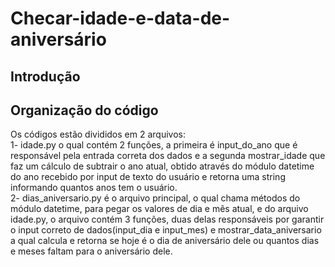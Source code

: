 # Checar-idade-e-data-de-aniversário
## Introdução ##
## Organização do código ##
Os códigos estão divididos em 2 arquivos:</br>1- idade.py o qual contém 2 funções, a primeira é input_do_ano que é responsável  pela entrada correta dos dados e a segunda mostrar_idade que faz um cálculo de subtrair o ano atual, obtido através do módulo datetime do ano recebido por input de texto do usuário e retorna uma string informando quantos anos tem o usuário.</br>
2- dias_aniversario.py é o arquivo principal, o qual chama métodos do módulo datetime, para pegar os valores de dia e mês atual, e do arquivo idade.py, o arquivo contém 3 funções, duas delas responsáveis por garantir o input correto de dados(input_dia e input_mes) e mostrar_data_aniversario a qual calcula e retorna se hoje é o dia de aniversário dele ou quantos dias e meses faltam para o aniversário dele.

